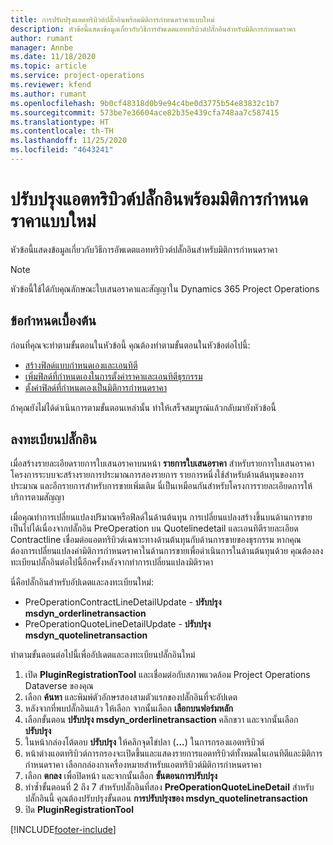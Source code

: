 ```yaml
---
title: การปรับปรุงแอตทริบิวต์ปลั๊กอินพร้อมมิติการกำหนดราคาแบบใหม่
description: หัวข้อนี้แสดงข้อมูลเกี่ยวกับวิธีการอัพเดตแอททริบิวต์ปลั๊กอินสำหรับมิติการกำหนดราคา
author: rumant
manager: Annbe
ms.date: 11/18/2020
ms.topic: article
ms.service: project-operations
ms.reviewer: kfend
ms.author: rumant
ms.openlocfilehash: 9b0cf48318d0b9e94c4be0d3775b54e83832c1b7
ms.sourcegitcommit: 573be7e36604ace82b35e439cfa748aa7c587415
ms.translationtype: HT
ms.contentlocale: th-TH
ms.lasthandoff: 11/25/2020
ms.locfileid: "4643241"
---
```

# <a name="update-plug-in-attributes-with-new-pricing-dimensions"></a>ปรับปรุงแอตทริบิวต์ปลั๊กอินพร้อมมิติการกำหนดราคาแบบใหม่

หัวข้อนี้แสดงข้อมูลเกี่ยวกับวิธีการอัพเดตแอททริบิวต์ปลั๊กอินสำหรับมิติการกำหนดราคา

> [!NOTE]
> หัวข้อนี้ใช้ได้กับคุณลักษณะใบเสนอราคาและสัญญาใน Dynamics 365 Project Operations

## <a name="prerequisites"></a>ข้อกำหนดเบื้องต้น
ก่อนที่คุณจะทำตามขั้นตอนในหัวข้อนี้ คุณต้องทำตามขั้นตอนในหัวข้อต่อไปนี้:

  - [สร้างฟิลด์แบบกำหนดเองและเอนทิตี](create-custom-fields-entities-pricing-dimensions.md) 
  - [เพิ่มฟิลด์ที่กำหนดเองในการตั้งค่าราคาและเอนทิตีธุรกรรม ](add-custom-fields-price-setup-transactional-entities.md)
  - [ตั้งค่าฟิลด์ที่กำหนดเองเป็นมิติการกำหนดราคา](set-up-custom-fields-pricing-dimensions.md) 
  
ถ้าคุณยังไม่ได้ดำเนินการตามขั้นตอนเหล่านั้น ทำให้เสร็จสมบูรณ์แล้วกลับมายังหัวข้อนี้

## <a name="register-a-plug-in"></a>ลงทะเบียนปลั๊กอิน
เมื่อสร้างรายละเอียดรายการใบเสนอราคาบนหน้า **รายการใบเสนอราคา** สำหรับรายการใบเสนอราคา โครงการระบบจะสร้างรายการประมาณการสองรายการ รายการหนึ่งใช้สำหรับด้านต้นทุนของการประมาณ และอีกรายการสำหรับการขายเพิ่มเติม นี่เป็นเหมือนกันสำหรับโครงการรายละเอียดการให้บริการตามสัญญา

เมื่อคุณทำการเปลี่ยนแปลงปริมาณหรือฟิลด์ในด้านต้นทุน การเปลี่ยนแปลงสร้างขึ้นบนด้านการขาย เป็นไปได้เนื่องจากปลั๊กอิน PreOperation บน Quotelinedetail และเอนทิตีรายละเอียด Contractline เชื่อมต่อแอตทริบิวต์เฉพาะทางด้านต้นทุนกับด้านการขายของธุรกรรม หากคุณต้องการเปลี่ยนแปลงค่ามิติการกำหนดราคาในด้านการขายเพื่อดำเนินการในด้านต้นทุนด้วย คุณต้องลงทะเบียนปลั๊กอินต่อไปนี้อีกครั้งหลังจากทำการเปลี่ยนแปลงมิติราคา

นี่คือปลั๊กอินสำหรับอัปเดตและลงทะเบียนใหม่:

- PreOperationContractLineDetailUpdate - **ปรับปรุง msdyn_orderlinetransaction**
- PreOperationQuoteLineDetailUpdate - **ปรับปรุง msdyn_quotelinetransaction**

ทำตามขั้นตอนต่อไปนี้เพื่ออัปเดตและลงทะเบียนปลั๊กอินใหม่

1. เปิด **PluginRegistrationTool** และเชื่อมต่อกับสภาพแวดล้อม Project Operations Dataverse ของคุณ
2. เลือก **ค้นหา** และพิมพ์ตัวอักษรสองสามตัวแรกของปลั๊กอินที่จะอัปเดต
3. หลังจากที่พบปลั๊กอินแล้ว ให้เลือก จากนั้นเลือก **เลือกบนฟอร์มหลัก**
4. เลือกขั้นตอน **ปรับปรุง msdyn_orderlinetransaction** คลิกขวา และจากนั้นเลือก **ปรับปรุง**
5. ในหน้ากล่องโต้ตอบ **ปรับปรุง** ให้คลิกจุดไข่ปลา (**...**) ในการกรองแอตทริบิวต์
6. หน้าต่างแอตทริบิวต์การกรองจะเปิดขึ้นและแสดงรายการแอตทริบิวต์ทั้งหมดในเอนทิตีและมิติการกำหนดราคา เลือกกล่องกาเครื่องหมายสำหรับแอตทริบิวต์มิติการกำหนดราคา
7. เลือก **ตกลง** เพื่อปิดหน้า และจากนั้นเลือก **ขั้นตอนการปรับปรุง**
8. ทำซ้ำขั้นตอนที่ 2 ถึง 7 สำหรับปลั๊กอินที่สอง **PreOperationQuoteLineDetail** สำหรับปลั๊กอินนี้ คุณต้องปรับปรุงขั้นตอน **การปรับปรุงของ msdyn_quotelinetransaction**
9. ปิด **PluginRegistrationTool**


[!INCLUDE[footer-include](../includes/footer-banner.md)]